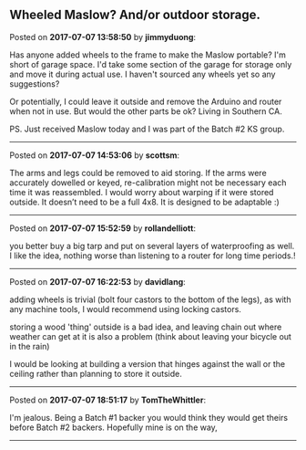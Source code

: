 ## Wheeled Maslow? And/or outdoor storage.
Posted on **2017-07-07 13:58:50** by **jimmyduong**:

Has anyone added wheels to the frame to make the Maslow portable?  I'm short of garage space.  I'd take some section of the garage for storage only and move it during actual use. I haven't sourced any wheels yet so any suggestions?



Or potentially, I could leave it outside and remove the Arduino and router when not in use. But would the other parts be ok? Living in Southern CA.



PS.   Just received Maslow today and I was part of the Batch #2 KS group.

---

Posted on **2017-07-07 14:53:06** by **scottsm**:

The arms and  legs could be removed to aid storing. If the arms were accurately dowelled or  keyed, re-calibration might not be necessary each time it was reassembled. I would worry about warping if it were stored outside. It doesn’t need to be a full 4x8. It is designed to be adaptable :)

---

Posted on **2017-07-07 15:52:59** by **rollandelliott**:

you better buy a big tarp and put on several layers of waterproofing as well. I like the idea, nothing worse than listening to a router for long time periods.!

---

Posted on **2017-07-07 16:22:53** by **davidlang**:

adding wheels is trivial (bolt four castors to the bottom of the legs), as with any machine tools, I would recommend using locking castors. 



storing a wood 'thing' outside is a bad idea, and leaving chain out where weather can get at it is also a problem (think about leaving your bicycle out in the rain)



I would be looking at building a version that hinges against the wall or the ceiling rather than planning to store it outside.

---

Posted on **2017-07-07 18:51:17** by **TomTheWhittler**:

I'm jealous. Being a Batch #1 backer you would think they would get theirs before Batch #2 backers. Hopefully mine is on the way,

---


